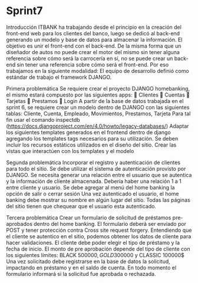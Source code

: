 # Sprint7

Introducción
ITBANK ha trabajando desde el principio en la creación del front-end web para los clientes del banco, luego se dedicó al back-end generando un modelo y base de datos para almacenar la información. El objetivo es unir el front-end con el back-end. De la misma forma que un diseñador de autos no puede crear el motor del mismo sin tener alguna referencia sobre cómo será la carrocería en sí, no se puede crear un back-end sin tener una referencia sobre cómo será el front-end. Por eso trabajamos en la siguiente modalidad: El equipo de desarrollo definió como estándar de trabajo el framework DJANGO.

Primera problemática
Se requiere crear el proyecto DJANGO homebanking, el mismo estará compuesto por las siguientes apps:
 Clientes
 Cuentas
 Tarjetas
 Prestamos
 Login
A partir de la base de datos trabajada en el sprint 6, se requiere crear un modelo dentro de DJANGO con las siguientes tablas:
Cliente, Cuenta, Empleado, Movimientos, Prestamos, Tarjeta
Para tal fin usar el comando inspectdb (https://docs.djangoproject.com/en/4.0/howto/legacy-databases/)
Adaptar los siguientes templates generados en el frontend dentro de django agregando los templates tags necesarios para su utilización. Se deben incluir los recursos estáticos utilizados en el diseño del sitio.
Crear las vistas que interactúen con los templates y el modelo

Segunda problemática
Incorporar el registro y autenticación de clientes para todo el sitio. Se debe utilizar el sistema de autenticación provisto por DJANGO.
Se necesita generar una relación entre el usuario que se autentica y la información de cliente almacenada. Debería haber una relación 1 a 1 entre cliente y usuario.
Se debe agregar al menú del home banking la opción de salir o cerrar sesión
Una vez autenticado el usuario, el home banking debe mostrar su nombre en algún lugar del sitio.
Todas las páginas del sitio tienen que chequear que el usuario esta autenticado.

Tercera problemática
Crear un formulario de solicitud de préstamos pre-aprobados dentro del home banking. El formulario deberá ser enviado por POST y tener protección contra Cross site request forgery.
Entendiendo que el cliente se autentico en el sitio, podemos obtener los datos de cliente para hacer validaciones.
El cliente debe poder elegir el tipo de préstamo y la fecha de inicio. El monto de pre aprobación depende del tipo de cliente con los siguientes límites: BLACK 500000$, GOLD 300000$ y CLASSIC 100000$
Una vez solicitado debe registrarse en la base de datos la solicitud, impactando en préstamo y en el saldo de cuenta.
En todo momento el formulario informará si la solicitud fue aprobada o rechazada.
